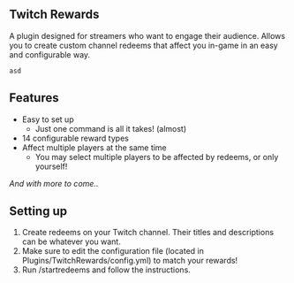 

**Twitch Rewards**
---
A plugin designed for streamers who want to engage their audience. Allows you to create custom channel redeems that affect you in-game in an easy and configurable way.

```
asd
```

**Features**
---
+ Easy to set up
    - Just one command is all it takes! (almost)
+ 14 configurable reward types
+ Affect multiple players at the same time
    - You may select multiple players to be affected by redeems, or only yourself!

*And with more to come..*

**Setting up**
---
1. Create redeems on your Twitch channel. Their titles and descriptions can be whatever you want.
2. Make sure to edit the configuration file (located in Plugins/TwitchRewards/config.yml) to match your rewards!
3. Run /startredeems and follow the instructions.
